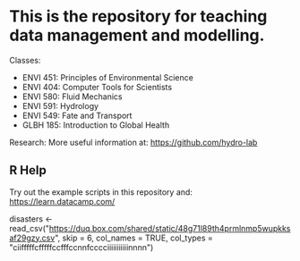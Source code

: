 # This is the repository for teaching data management and modelling.

Classes:
- ENVI 451: Principles of Environmental Science
- ENVI 404: Computer Tools for Scientists
- ENVI 580: Fluid Mechanics
- ENVI 591: Hydrology
- ENVI 549: Fate and Transport
- GLBH 185: Introduction to Global Health

Research:
More useful information at: https://github.com/hydro-lab

## R Help
Try out the example scripts in this repository and:
https://learn.datacamp.com/

disasters <- read_csv("https://duq.box.com/shared/static/48g71l89th4prmlnmp5wupkksaf29gzy.csv", skip = 6, col_names = TRUE, col_types = "ciifffffcfffffccfffccnnfcccciiiiiiiiiiinnnn")

